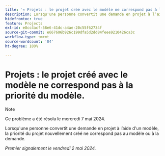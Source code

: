 ```yaml
---
title: '« Projets : le projet créé avec le modèle ne correspond pas à la priorité du modèle. »'
description: Lorsqu'une personne convertit une demande en projet à l’aide d'un modèle, la priorité du projet nouvellement créé ne correspond pas au modèle ou à la demande.
hidefromtoc: true
feature: Projects
exl-id: e8cc4acf-58e6-41dc-a4ae-20c55f62734f
source-git-commit: e667606b926c199dfa5d2dd84feee9210426ca3c
workflow-type: tm+mt
source-wordcount: '84'
ht-degree: 100%

---
```


# Projets : le projet créé avec le modèle ne correspond pas à la priorité du modèle.

>[!NOTE]
>
>Ce problème a été résolu le mercredi 7 mai 2024.

Lorsqu&#39;une personne convertit une demande en projet à l’aide d&#39;un modèle, la priorité du projet nouvellement créé ne correspond pas au modèle ou à la demande.

_Premier signalement le vendredi 2 mai 2024._
